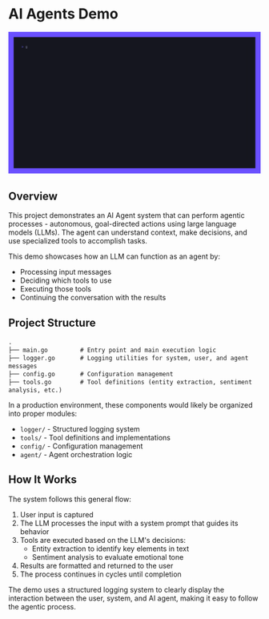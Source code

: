 # AI Agents Demo

![Demo](./demo.gif)

## Overview

This project demonstrates an AI Agent system that can perform agentic processes - autonomous, goal-directed actions using large language models (LLMs). The agent can understand context, make decisions, and use specialized tools to accomplish tasks.

This demo showcases how an LLM can function as an agent by:
- Processing input messages
- Deciding which tools to use
- Executing those tools
- Continuing the conversation with the results

## Project Structure

```
.
├── main.go         # Entry point and main execution logic
├── logger.go       # Logging utilities for system, user, and agent messages
├── config.go       # Configuration management
├── tools.go        # Tool definitions (entity extraction, sentiment analysis, etc.)
```

In a production environment, these components would likely be organized into proper modules:
- `logger/` - Structured logging system
- `tools/` - Tool definitions and implementations
- `config/` - Configuration management
- `agent/` - Agent orchestration logic


## How It Works

The system follows this general flow:
1. User input is captured
2. The LLM processes the input with a system prompt that guides its behavior
3. Tools are executed based on the LLM's decisions:
   - Entity extraction to identify key elements in text
   - Sentiment analysis to evaluate emotional tone
4. Results are formatted and returned to the user
5. The process continues in cycles until completion

The demo uses a structured logging system to clearly display the interaction between the user, system, and AI agent, making it easy to follow the agentic process.

